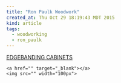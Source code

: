 ```yaml
---
title: "Ron Paulk Woodwork"
created_at: Thu Oct 29 18:19:43 MDT 2015
kind: article
tags:
  - woodworking
  - ron_paulk
---
```


<a href="https://www.youtube.com/watch?v=kYy9lR3Cym0" target="_blank">EDGEBANDING CABINETS</a>


~~~~~~~~~~~~~~~~
<a href="" target="_blank"></a>
<img src="" width="100px">
~~~~~~~~~~~~~~~~

